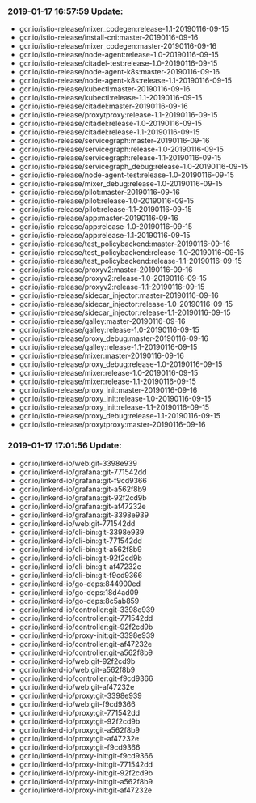 ### 2019-01-17 16:57:59 Update:

- gcr.io/istio-release/mixer_codegen:release-1.1-20190116-09-15
- gcr.io/istio-release/install-cni:master-20190116-09-16
- gcr.io/istio-release/mixer_codegen:master-20190116-09-16
- gcr.io/istio-release/node-agent:release-1.0-20190116-09-15
- gcr.io/istio-release/citadel-test:release-1.0-20190116-09-15
- gcr.io/istio-release/node-agent-k8s:master-20190116-09-16
- gcr.io/istio-release/node-agent-k8s:release-1.1-20190116-09-15
- gcr.io/istio-release/kubectl:master-20190116-09-16
- gcr.io/istio-release/kubectl:release-1.1-20190116-09-15
- gcr.io/istio-release/citadel:master-20190116-09-16
- gcr.io/istio-release/proxytproxy:release-1.1-20190116-09-15
- gcr.io/istio-release/citadel:release-1.0-20190116-09-15
- gcr.io/istio-release/citadel:release-1.1-20190116-09-15
- gcr.io/istio-release/servicegraph:master-20190116-09-16
- gcr.io/istio-release/servicegraph:release-1.0-20190116-09-15
- gcr.io/istio-release/servicegraph:release-1.1-20190116-09-15
- gcr.io/istio-release/servicegraph_debug:release-1.0-20190116-09-15
- gcr.io/istio-release/node-agent-test:release-1.0-20190116-09-15
- gcr.io/istio-release/mixer_debug:release-1.0-20190116-09-15
- gcr.io/istio-release/pilot:master-20190116-09-16
- gcr.io/istio-release/pilot:release-1.0-20190116-09-15
- gcr.io/istio-release/pilot:release-1.1-20190116-09-15
- gcr.io/istio-release/app:master-20190116-09-16
- gcr.io/istio-release/app:release-1.0-20190116-09-15
- gcr.io/istio-release/app:release-1.1-20190116-09-15
- gcr.io/istio-release/test_policybackend:master-20190116-09-16
- gcr.io/istio-release/test_policybackend:release-1.0-20190116-09-15
- gcr.io/istio-release/test_policybackend:release-1.1-20190116-09-15
- gcr.io/istio-release/proxyv2:master-20190116-09-16
- gcr.io/istio-release/proxyv2:release-1.0-20190116-09-15
- gcr.io/istio-release/proxyv2:release-1.1-20190116-09-15
- gcr.io/istio-release/sidecar_injector:master-20190116-09-16
- gcr.io/istio-release/sidecar_injector:release-1.0-20190116-09-15
- gcr.io/istio-release/sidecar_injector:release-1.1-20190116-09-15
- gcr.io/istio-release/galley:master-20190116-09-16
- gcr.io/istio-release/galley:release-1.0-20190116-09-15
- gcr.io/istio-release/proxy_debug:master-20190116-09-16
- gcr.io/istio-release/galley:release-1.1-20190116-09-15
- gcr.io/istio-release/mixer:master-20190116-09-16
- gcr.io/istio-release/proxy_debug:release-1.0-20190116-09-15
- gcr.io/istio-release/mixer:release-1.0-20190116-09-15
- gcr.io/istio-release/mixer:release-1.1-20190116-09-15
- gcr.io/istio-release/proxy_init:master-20190116-09-16
- gcr.io/istio-release/proxy_init:release-1.0-20190116-09-15
- gcr.io/istio-release/proxy_init:release-1.1-20190116-09-15
- gcr.io/istio-release/proxy_debug:release-1.1-20190116-09-15
- gcr.io/istio-release/proxytproxy:master-20190116-09-16
### 2019-01-17 17:01:56 Update:

- gcr.io/linkerd-io/web:git-3398e939
- gcr.io/linkerd-io/grafana:git-771542dd
- gcr.io/linkerd-io/grafana:git-f9cd9366
- gcr.io/linkerd-io/grafana:git-a562f8b9
- gcr.io/linkerd-io/grafana:git-92f2cd9b
- gcr.io/linkerd-io/grafana:git-af47232e
- gcr.io/linkerd-io/grafana:git-3398e939
- gcr.io/linkerd-io/web:git-771542dd
- gcr.io/linkerd-io/cli-bin:git-3398e939
- gcr.io/linkerd-io/cli-bin:git-771542dd
- gcr.io/linkerd-io/cli-bin:git-a562f8b9
- gcr.io/linkerd-io/cli-bin:git-92f2cd9b
- gcr.io/linkerd-io/cli-bin:git-af47232e
- gcr.io/linkerd-io/cli-bin:git-f9cd9366
- gcr.io/linkerd-io/go-deps:844900ed
- gcr.io/linkerd-io/go-deps:18d4ad09
- gcr.io/linkerd-io/go-deps:8c5ab859
- gcr.io/linkerd-io/controller:git-3398e939
- gcr.io/linkerd-io/controller:git-771542dd
- gcr.io/linkerd-io/controller:git-92f2cd9b
- gcr.io/linkerd-io/proxy-init:git-3398e939
- gcr.io/linkerd-io/controller:git-af47232e
- gcr.io/linkerd-io/controller:git-a562f8b9
- gcr.io/linkerd-io/web:git-92f2cd9b
- gcr.io/linkerd-io/web:git-a562f8b9
- gcr.io/linkerd-io/controller:git-f9cd9366
- gcr.io/linkerd-io/web:git-af47232e
- gcr.io/linkerd-io/proxy:git-3398e939
- gcr.io/linkerd-io/web:git-f9cd9366
- gcr.io/linkerd-io/proxy:git-771542dd
- gcr.io/linkerd-io/proxy:git-92f2cd9b
- gcr.io/linkerd-io/proxy:git-a562f8b9
- gcr.io/linkerd-io/proxy:git-af47232e
- gcr.io/linkerd-io/proxy:git-f9cd9366
- gcr.io/linkerd-io/proxy-init:git-f9cd9366
- gcr.io/linkerd-io/proxy-init:git-771542dd
- gcr.io/linkerd-io/proxy-init:git-92f2cd9b
- gcr.io/linkerd-io/proxy-init:git-a562f8b9
- gcr.io/linkerd-io/proxy-init:git-af47232e

